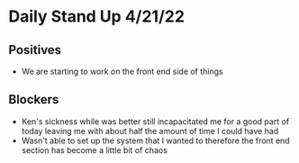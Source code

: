 # Daily Stand Up 4/21/22

## Positives
 - We are starting to work on the front end side of things

## Blockers
 - Ken's sickness while was better still incapacitated me for a good part of today leaving me with about half the amount of
time I could have had
 - Wasn't able to set up the system that I wanted to therefore the front end section has become a little bit of chaos